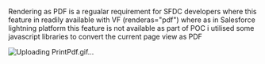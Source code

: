 Rendering as PDF is a regualar requirement for SFDC developers where this feature in readily available with VF (renderas="pdf") 
where as in Salesforce lightning platform this feature is not available as part of POC i utilised some javascript libraries to convert the current 
page view as PDF 


![Uploading PrintPdf.gif…]()
